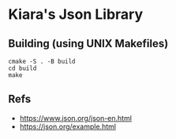 # Kiara's Json Library

## Building (using UNIX Makefiles)

    cmake -S . -B build
    cd build
    make

## Refs

- https://www.json.org/json-en.html
- https://json.org/example.html